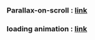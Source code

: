 ### Parallax-on-scroll : [link](https://vocal-mochi-47d6c4.netlify.app/)
### loading animation : [link](https://elegant-caramel-5c8a85.netlify.app/)